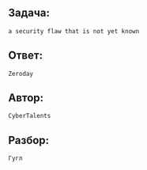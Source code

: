 ## Задача: 

    a security flaw that is not yet known

## Ответ:
    Zeroday

## Автор: 
    CyberTalents

## Разбор:
    Гугл
